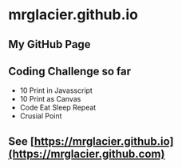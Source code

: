 # mrglacier.github.io
## My GitHub Page

## Coding Challenge so far
* 10 Print in Javasscript
* 10 Print as Canvas
* Code Eat Sleep Repeat
* Crusial Point

## See [https://mrglacier.github.io](https://mrglacier.github.com)
